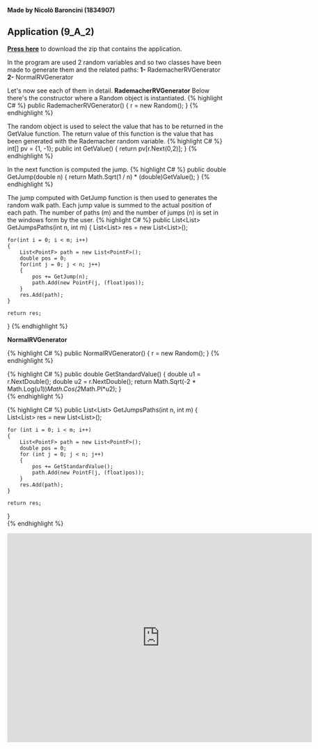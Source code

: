**Made by Nicolò Baroncini (1834907)**
## Application (9_A_2)
**[Press here](https://drive.google.com/file/d/1gmHTK3R-mPtSlB7SOOl4bhKHuE2BEkoG/view?usp=sharing)** to download the zip that contains the application.

In the program are used 2 random variables and so two classes have been made to generate them and the related paths:
**1-** RademacherRVGenerator
**2-** NormalRVGenerator

Let's now see each of them in detail.
**RademacherRVGenerator**
Below there's the constructor where a Random object is instantiated.
{% highlight C# %}
public RademacherRVGenerator()
{
    r = new Random();
}
{% endhighlight %}

The random object is used to select the value that has to be returned in the GetValue function. The return value of this function is the value that has been generated with the Rademacher random variable.
{% highlight C# %}
int[] pv = {1, -1};
public int GetValue()
{
    return pv[r.Next(0,2)];
}
{% endhighlight %}

In the next function is computed the jump.
{% highlight C# %}
public double GetJump(double n)
{
    return Math.Sqrt(1 / n) * (double)GetValue();
}
{% endhighlight %}

The jump computed with GetJump function is then used to generates the random walk path. Each jump value is summed to the actual position of each path. The number of paths (m) and the number of jumps (n) is set in the windows form by the user.
{% highlight C# %}
public List<List<PointF>> GetJumpsPaths(int n, int m)
{
    List<List<PointF>> res = new List<List<PointF>>();

    for(int i = 0; i < m; i++)
    {
        List<PointF> path = new List<PointF>();
        double pos = 0;
        for(int j = 0; j < n; j++)
        {
            pos += GetJump(n);
            path.Add(new PointF(j, (float)pos));
        }
        res.Add(path);
    }

    return res;
}
{% endhighlight %}

**NormalRVGenerator**

{% highlight C# %}
public NormalRVGenerator()
{
    r = new Random();
}
{% endhighlight %}

{% highlight C# %}
public double GetStandardValue()
{
    double u1 = r.NextDouble();
    double u2 = r.NextDouble();
    return Math.Sqrt(-2 * Math.Log(u1))*Math.Cos(2*Math.PI*u2);
}                    
{% endhighlight %}

{% highlight C# %}
public List<List<PointF>> GetJumpsPaths(int n, int m)
{
    List<List<PointF>> res = new List<List<PointF>>();

    for (int i = 0; i < m; i++)
    {
        List<PointF> path = new List<PointF>();
        double pos = 0;
        for (int j = 0; j < n; j++)
        {
            pos += GetStandardValue();
            path.Add(new PointF(j, (float)pos));
        }
        res.Add(path);
    }

    return res;
}        
{% endhighlight %}

                             
<iframe src="https://user-images.githubusercontent.com/78324346/140970712-0d369001-0e5c-47e4-8b11-33cc7d1939a4.mp4" width="700" height="480" frameborder="0" allowfullscreen=""> </iframe>
